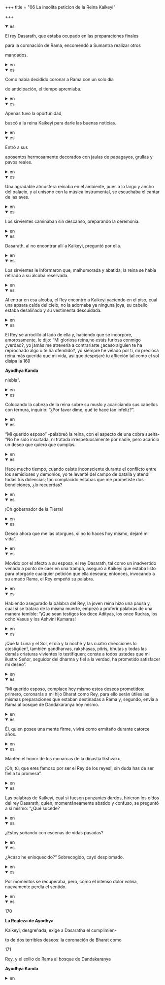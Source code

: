 +++
title = "06 La insolita peticion de la Reina Kaikeyi"

+++
<details open><summary>es</summary>

El rey Dasarath, que estaba ocupado en las preparaciones finales 

para la coronación de Rama, encomendó a Sumantra realizar otros 

mandados.
</details>

<details><summary>en</summary>

King Dasash, who was busy in the final preparations

 For the coronation of Rama, he entrusted to Adsantra to perform other

 errands.
</details>

<details open><summary>es</summary>

Como había decidido coronar a Rama con un solo día 

de anticipación, el tiempo apremiaba.
</details>

<details><summary>en</summary>

As I had decided to crown Rama with a single day

 In advance, time was pressing.
</details>

<details open><summary>es</summary>

Apenas tuvo la oportunidad, 

buscó a la reina Kaikeyi para darle las buenas noticias.
</details>

<details><summary>en</summary>

He barely had the opportunity,

 He looked for Queen Kaikeyi to give her good news.
</details>

<details open><summary>es</summary>

Entró a sus 

aposentos hermosamente decorados con jaulas de papagayos, grullas y pavos reales.
</details>

<details><summary>en</summary>

He entered his

 Beautifully decorated rooms with papagayos, crane and real turkey cages.
</details>

<details open><summary>es</summary>

Una agradable atmósfera reinaba en el ambiente, pues a lo largo y ancho del palacio, y al unísono con la música instrumental, se escuchaba el cantar de las aves.
</details>

<details><summary>en</summary>

A pleasant atmosphere reigned in the environment, because throughout the palace, and in unison with instrumental music, the singing of birds was heard.
</details>

<details open><summary>es</summary>

Los sirvientes caminaban sin descanso, preparando la ceremonia.
</details>

<details><summary>en</summary>

The servants walked tirelessly, preparing the ceremony.
</details>

<details open><summary>es</summary>

Dasarath, al no encontrar allí a Kaikeyi, preguntó por ella.
</details>

<details><summary>en</summary>

Dasash, not finding Kaikeyi, asked about her.
</details>

<details open><summary>es</summary>

Los sirvientes le informaron que, malhumorada y abatida, la reina se había retirado a su alcoba reservada.
</details>

<details><summary>en</summary>

The servants informed him that, moody and dejected, the queen had retired to her reserved bedroom.
</details>

<details open><summary>es</summary>

Al entrar en esa alcoba, el Rey encontró a Kaikeyi yaciendo en el piso, cual una apsara caída del cielo; no la adornaba ya ninguna joya, su cabello estaba desaliñado y su vestimenta descuidada.
</details>

<details><summary>en</summary>

Upon entering that bedroom, the King found Kaikeyi laying on the floor, which an apsara fall of the sky; He no longer adorned her jewel, her hair was disheveled and her careless clothing.
</details>

<details open><summary>es</summary>

El Rey se arrodilló al lado de ella y, haciendo que se incorpore, amorosamente, le dijo: “Mi gloriosa reina,no estás furiosa conmigo ¿verdad?, yo jamás me atrevería a contrariarte ¿acaso alguien te ha reprochado algo o te ha ofendido?, yo siempre he velado por ti, mi preciosa reina más querida que mi vida, así que despejaré tu aflicción tal como el sol disipa la 169

**Ayodhya Kanda**

niebla”.
</details>

<details><summary>en</summary>

The king knelt next to her and, causing himself to join, lovingly, he said: “My glorious queen, you are not furious with me, right? I would never dare to contrast you. Has anyone reproached you for something or has offended you ?, I have always watched for you, my beautiful queen dear than my life, so I will clear your affliction just as the sun dissipates the 169

 ** Ayodhya Kanda **

 fog".
</details>

<details open><summary>es</summary>

Colocando la cabeza de la reina sobre su muslo y acariciando sus cabellos con ternura, inquirió: “¿Por favor dime, qué te hace tan infeliz?”.
</details>

<details><summary>en</summary>

Placing the queen's head on her thigh and stroking her hair with tenderness, she inquired: "Please tell me, what makes you so unhappy?"
</details>

<details open><summary>es</summary>

“Mi querido esposo” -palabreó la reina, con el aspecto de una cobra suelta- “No he sido insultada, ni tratada irrespetuosamente por nadie, pero acaricio un deseo que quiero que cumplas.
</details>

<details><summary>en</summary>

"My dear husband," said the Queen, with the appearance of a loose cobra, "I have not been insulted, nor unrespectfully treated by anyone, but caresses a desire that I want you to fulfill.
</details>

<details open><summary>es</summary>

Hace mucho tiempo, cuando caíste inconsciente durante el conflicto entre los semidioses y demonios, yo te levanté del campo de batalla y atendí todas tus dolencias; tan complacido estabas que me prometiste dos bendiciones, ¿lo recuerdas?
</details>

<details><summary>en</summary>

A long time ago, when you fell unconscious during the conflict between the demigods and demons, I lifted you from the battlefield and attended all your ailments; You were so pleased that you promised me two blessings, do you remember?
</details>

<details open><summary>es</summary>

¡Oh gobernador de la Tierra\!
</details>

<details><summary>en</summary>

Oh Governor of the Earth \!
</details>

<details open><summary>es</summary>

Deseo ahora que me las otorgues, si no lo haces hoy mismo, dejaré mi vida”.
</details>

<details><summary>en</summary>

I wish now that you give them to me, if you do not do it today, I will leave my life. ”
</details>

<details open><summary>es</summary>

Movido por el afecto a su esposa, el rey Dasarath, tal como un inadvertido venado a punto de caer en una trampa, aseguró a Kaikeyi que estaba listo para otorgarle cualquier petición que ella deseara; entonces, invocando a su amado Rama, el Rey empeñó su palabra.
</details>

<details><summary>en</summary>

Moved by the affection to his wife, King Dasarath, as an inadvertent deer about to fall into a trap, assured Kaikeyi that he was ready to grant her any request she wanted; Then, invoking his beloved Rama, the king committed his word.
</details>

<details open><summary>es</summary>

Habiendo asegurado la palabra del Rey, la joven reina hizo una pausa y, cual si se tratara de la misma muerte, empezó a proferir palabras de una manera temible: “¡Que sean testigos los doce Adityas, los once Rudras, los ocho Vasus y los Ashvini Kumaras\!
</details>

<details><summary>en</summary>

Having secured the word of the King, the young queen paused and, as if it were the death itself, she began to utter words in a fearsome way: “That the twelve Adityas, the eleven rudras, the eight vasus and the The Ashvini Kumaras \!
</details>

<details open><summary>es</summary>

¡Que la Luna y el Sol, el día y la noche y las cuatro direcciones lo atestigüen\!, también gandharvas, rakshasas, pitris, bhutas y todas las demás criaturas vivientes lo testifiquen; conste a todos ustedes que mi ilustre Señor, seguidor del dharma y fiel a la verdad, ha prometido satisfacer mi deseo”.
</details>

<details><summary>en</summary>

That the moon and the sun, the day and night and the four directions attestigüen \!, Also Gandharvas, Rakshasas, Pitris, Bhutas and all the other living creatures testify it; It records all of you that my illustrious lord, follower of the Dharma and faithful to the truth, has promised to satisfy my desire. ”
</details>

<details open><summary>es</summary>

“Mi querido esposo, complace hoy mismo estos deseos prometidos: primero, coronarás a mi hijo Bharat como Rey, para ello serán útiles las mismas preparaciones que estaban destinadas a Rama y, segundo, envía a Rama al bosque de Dandakaranya hoy mismo.
</details>

<details><summary>en</summary>

“My dear husband, today these promised wishes: first, you will crown my son Bharat as king, for this the same preparations that were destined for Rama and, second, send to Rama to the Dandakaranya forest today will be useful today.
</details>

<details open><summary>es</summary>

Él, quien posee una mente firme, vivirá como ermitaño durante catorce años.
</details>

<details><summary>en</summary>

He, who has a firm mind, will live as a hermit for fourteen years.
</details>

<details open><summary>es</summary>

Mantén el honor de los monarcas de la dinastía Ikshvaku, 

¡Oh, tú, que eres famoso por ser el Rey de los reyes\!, sin duda has de ser fiel a tu promesa”.
</details>

<details><summary>en</summary>

Keep the honor of the monarchs of the IKSHVAKU dynasty,

 Oh, you, who are famous for being the king of the kings \! You have certainly faithful to your promise. ”
</details>

<details open><summary>es</summary>

Las palabras de Kaikeyi, cual si fuesen punzantes dardos, hirieron los oídos del rey Dasarath; quien, momentáneamente abatido y confuso, se preguntó a sí mismo: “¿Qué sucede?
</details>

<details><summary>en</summary>

Kaikeyi's words, as if they were puncture darts, wounded King Dasasth's ears; Who, momentarily dejected and confusing, asked himself: “What happens?
</details>

<details open><summary>es</summary>

¿Estoy soñando con escenas de vidas pasadas?
</details>

<details><summary>en</summary>

Am I dreaming of past lives scenes?
</details>

<details open><summary>es</summary>

¿Acaso he enloquecido?” Sobrecogido, cayó desplomado.
</details>

<details><summary>en</summary>

Have I gone crazy? " Overwhelmed, fell collapsed.
</details>

<details open><summary>es</summary>

Por momentos se recuperaba, pero, como el intenso dolor volvía, nuevamente perdía el sentido.
</details>

<details><summary>en</summary>

At times he recovered, but, as the intense pain returned, he lost his meaning again.
</details>

<details open><summary>es</summary>

170

**La Realeza de Ayodhya**

Kaikeyi, desgreñada, exige a Dasaratha el cumplimien-

to de dos terribles deseos: la coronación de Bharat como 

171

Rey, y el exilio de Rama al bosque de Dandakaranya

**Ayodhya Kanda**
</details>

<details><summary>en</summary>

170

 ** The royalty of Ayodhya **

 Kaikeyi, broken, demands Dasratha to fulfill

 to two terrible wishes: Bharat's coronation as

 171

 King, and the exile of Rama to the Dandakaranya forest

 ** Ayodhya Kanda **
</details>